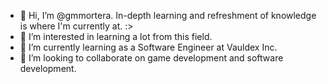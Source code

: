 - 👋 Hi, I’m @gmmortera. In-depth learning and refreshment of knowledge is where I'm currently at. :>
- 👀 I’m interested in learning a lot from this field.
- 🌱 I’m currently learning as a Software Engineer at Vauldex Inc.
- 💞️ I’m looking to collaborate on game development and software development.

<!---
Itlogg/Itlogg is a ✨ special ✨ repository because its `README.md` (this file) appears on your GitHub profile.
You can click the Preview link to take a look at your changes.
--->
